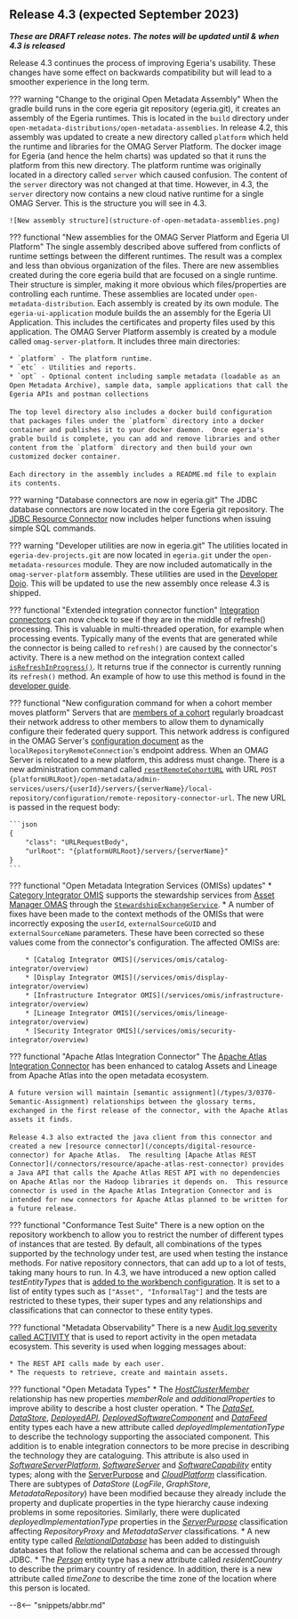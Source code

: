 <!-- SPDX-License-Identifier: CC-BY-4.0 -->
<!-- Copyright Contributors to the Egeria project. -->

## Release 4.3 (expected September 2023)

_**These are DRAFT release notes.  The notes will be updated until & when 4.3 is released**_

Release 4.3 continues the process of improving Egeria's usability.  These changes have some effect on backwards compatibility but will lead to a smoother experience in the long term.

??? warning "Change to the original Open Metadata Assembly"
    When the gradle build runs in the core egeria git repository (egeria.git), it creates an assembly of the Egeria runtimes. This is located in the `build` directory under `open-metadata-distributions/open-metadata-assemblies`.  In release 4.2, this assembly was updated to create a new directory called `platform` which held the runtime and libraries for the OMAG Server Platform.  The docker image for Egeria (and hence the helm charts) was updated so that it runs the platform from this new directory. The platform runtime was originally located in a directory called `server` which caused confusion.  The content of the `server` directory was not changed at that time.  However, in 4.3, the `server` directory now contains a new cloud native runtime for a single OMAG Server.  This is the structure you will see in 4.3.

    ![New assembly structure](structure-of-open-metadata-assemblies.png)

??? functional "New assemblies for the OMAG Server Platform and Egeria UI Platform"
    The single assembly described above suffered from conflicts of runtime settings between the different runtimes. The result was a complex and less than obvious organization of the files.  There are new assemblies created during the core egeria build that are focused on a single runtime.  Their structure is simpler, making it more obvious which files/properties are controlling each runtime.  These assemblies are located under `open-metadata-distribution`.  Each assembly is created by its own module.  The `egeria-ui-application` module builds the an assembly for the Egeria UI Application.  This includes the certificates and property files used by this application. The OMAG Server Platform assembly is created by a module called `omag-server-platform`. It includes three main directories:

    * `platform` - The platform runtime.
    * `etc` - Utilities and reports.
    * `opt` - Optional content including sample metadata (loadable as an Open Metadata Archive), sample data, sample applications that call the Egeria APIs and postman collections

    The top level directory also includes a docker build configuration that packages files under the `platform` directory into a docker container and publishes it to your docker daemon.  Once egeria's grable build is complete, you can add and remove libraries and other content from the `platform` directory and then build your own customized docker container.

    Each directory in the assembly includes a README.md file to explain its contents.

??? warning "Database connectors are now in egeria.git"
    The JDBC database connectors are now located in the core Egeria git repository.  The [JDBC Resource Connector](/connectors/resource/jdbc-resource-connector) now includes helper functions when issuing simple SQL commands.

??? warning "Developer utilities are now in egeria.git"
    The utilities located in `egeria-dev-projects.git` are now located in `egeria.git` under the `open-metadata-resources` module.  They are now included automatically in the `omag-server-platform` assembly.  These utilities are used in the [Developer Dojo](/education/egeria-dojo/developer/overview).  This will be updated to use the new assembly once release 4.3 is shipped.

??? functional "Extended integration connector function"
    [Integration connectors](/concepts/integration-connector) can now check to see if they are in the middle of refresh() processing.  This is valuable in multi-threaded operation, for example when processing events.  Typically many of the events that are generated while the connector is being called to `refresh()` are caused by the connector's activity.  There is a new method on the integration context called [`isRefreshInProgress()`](https://odpi.github.io/egeria/org/odpi/openmetadata/frameworks/integration/context/IntegrationContext.html).  It returns true if the connector is currently running its `refresh()` method.  An example of how to use this method is found in the [developer guide](/guides/developer/integration-connectors/overview/#registering-a-listener-with-open-metadata).

??? functional "New configuration command for when a cohort member moves platform"
    Servers that are [members of a cohort](/concepts/cohort-member) regularly broadcast their network address to other members to allow them to dynamically configure their federated query support.  This network address is configured in the OMAG Server's [configuration document](/concepts/configuration-document) as the `localRepositoryRemoteConnection`'s endpoint address.  When an OMAG Server is relocated to a new platform, this address must change.  There is a new administration command called [`resetRemoteCohortURL`]() with URL `POST {platformURLRoot}/open-metadata/admin-services/users/{userId}/servers/{serverName}/local-repository/configuration/remote-repository-connector-url`.  The new URL is passed in the request body:

    ```json
    {
        "class": "URLRequestBody",
        "urlRoot": "{platformURLRoot}/servers/{serverName}"
    }
    ```

??? functional "Open Metadata Integration Services (OMISs) updates"
    * [Category Integrator OMIS](/services/omis/catalog-integrator/overview) supports the stewardship services from [Asset Manager OMAS](/services/omas/asset-manager/overview) through the [`StewardshipExchangeService`](https://odpi.github.io/egeria/org/odpi/openmetadata/integrationservices/catalog/connector/StewardshipExchangeService.html).
    * A number of fixes have been made to the context methods of the OMISs that were incorrectly exposing the `userId`, `externalSourceGUID` and `externalSourceName` parameters.  These have been corrected so these values come from the connector's configuration.  The affected OMISs are:

        * [Catalog Integrator OMIS](/services/omis/catalog-integrator/overview)
        * [Display Integrator OMIS](/services/omis/display-integrator/overview)
        * [Infrastructure Integrator OMIS](/services/omis/infrastructure-integrator/overview)
        * [Lineage Integrator OMIS](/services/omis/lineage-integrator/overview)
        * [Security Integrator OMIS](/services/omis/security-integrator/overview)

??? functional "Apache Atlas Integration Connector"
    The [Apache Atlas Integration Connector](/connectors/integration/apache-atlas-catalog-integration-connector) has been enhanced to catalog Assets and Lineage from Apache Atlas into the open metadata ecosystem.  

    A future version will maintain [semantic assignment](/types/3/0370-Semantic-Assignment) relationships between the glossary terms, exchanged in the first release of the connector, with the Apache Atlas assets it finds.

    Release 4.3 also extracted the java client from this connector and created a new [resource connector](/concepts/digital-resource-connector) for Apache Atlas.  The resulting [Apache Atlas REST Connector](/connectors/resource/apache-atlas-rest-connector) provides a Java API that calls the Apache Atlas REST API with no dependencies on Apache Atlas nor the Hadoop libraries it depends on.  This resource connector is used in the Apache Atlas Integration Connector and is intended for new connectors for Apache Atlas planned to be written for a future release.

??? functional "Conformance Test Suite"
    There is a new option on the repository workbench to allow you to restrict the number of different types of instances that are tested.  By default, all combinations of the types supported by the technology under test, are used when testing the instance methods.  For native repository connectors, that can add up to a lot of tests, taking many hours to run.  In 4.3, we have introduced a new option called *testEntityTypes* that is [added to the workbench configuration](/guides/admin/servers/configuring-a-conformance-test-server). It is set to a list of entity types such as `["Asset", "InformalTag"]` and the tests are restricted to these types, their super types and any relationships and classifications that can connector to these entity types. 

??? functional "Metadata Observability"
    There is a new [Audit log severity called ACTIVITY](/concepts/audit_log) that is used to report activity in the open metadata ecosystem.  This severity is used when logging messages about:

    * The REST API calls made by each user.
    * The requests to retrieve, create and maintain assets.

??? functional "Open Metadata Types"
    * The  [*HostClusterMember*](/types/0/0035-Complex-Hosts) relationship has new properties *memberRole* and *additionalProperties* to improve ability to describe a host cluster operation.
    * The  [*DataSet*](/types/0/0010-Base-Model), [*DataStore*](/types/2/0210-Data-Stores), [*DeployedAPI*](/types/2/0212-Deployed-APIs), [*DeployedSoftwareComponent*](/types/2/0215-Software-Components) and [*DataFeed*](/types/2/0223-Events-and-Logs) entity types each have a new attribute called *deployedImplementationType* to describe the technology supporting the associated component.  This addition is to enable integration connectors to be more precise in describing the technology they are cataloguing.  This attribute is also used in [*SoftwareServerPlatform*](/types/0037-Software-Server-Platforms), [*SoftwareServer*](/types/0/0040-Software-Servers) and [*SoftwareCapability*](/types/0/0042-Software-Capabilities) entity types; along with the [ServerPurpose](/types/0/0041-Server-Purpose) and [*CloudPlatform*](/types/0/0090-Cloud-Platforms-and-Services) classification.  There are subtypes of *DataStore* (*LogFile*, *GraphStore*, *MetadataRepository*) have been modified because they already include the property and duplicate properties in the type hierarchy cause indexing problems in some repositories.  Similarly, there were duplicated *deployedImplementationType* properties in the [*ServerPurpose*](/types/0/0041-Server-Purpose) classification affecting *RepositoryProxy* and *MetadataServer* classifications.
    * A new entity type called [*RelationalDatabase*](/types/2/0224-Databases) has been added to distinguish databases that follow the relational schema and can be accessed through JDBC.
    * The  [*Person*](/types/1/0112-People) entity type has a new attribute called *residentCountry* to describe the primary country of residence.  In addition, there is a new attribute called *timeZone* to describe the time zone of the location where this person is located.

--8<-- "snippets/abbr.md"

